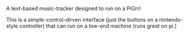 A text-based music-tracker designed to run on a PiGrrl

This is a simple-control-dirven interface (just the buttons on a nintendo-style controller) that can run on a low-end machine (runs great on pi.)